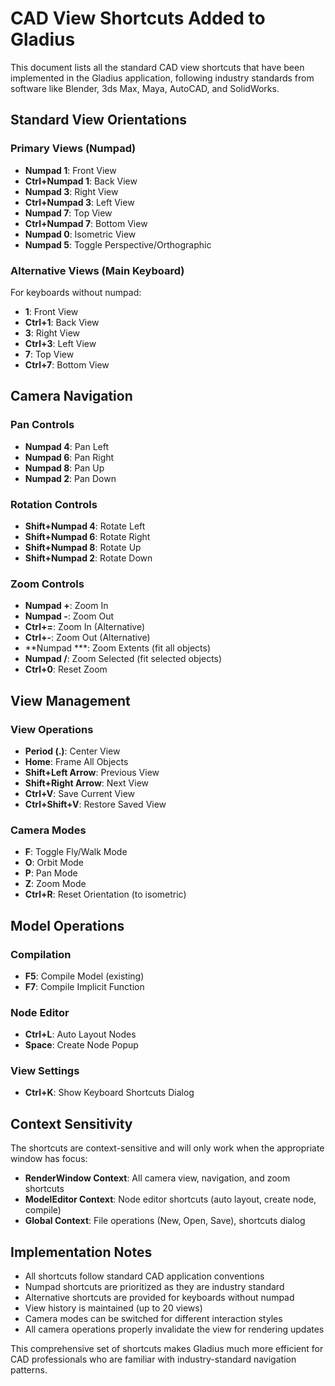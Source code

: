 # CAD View Shortcuts Added to Gladius

This document lists all the standard CAD view shortcuts that have been implemented in the Gladius application, following industry standards from software like Blender, 3ds Max, Maya, AutoCAD, and SolidWorks.

## Standard View Orientations

### Primary Views (Numpad)
- **Numpad 1**: Front View
- **Ctrl+Numpad 1**: Back View  
- **Numpad 3**: Right View
- **Ctrl+Numpad 3**: Left View
- **Numpad 7**: Top View
- **Ctrl+Numpad 7**: Bottom View
- **Numpad 0**: Isometric View
- **Numpad 5**: Toggle Perspective/Orthographic

### Alternative Views (Main Keyboard)
For keyboards without numpad:
- **1**: Front View
- **Ctrl+1**: Back View
- **3**: Right View  
- **Ctrl+3**: Left View
- **7**: Top View
- **Ctrl+7**: Bottom View

## Camera Navigation

### Pan Controls
- **Numpad 4**: Pan Left
- **Numpad 6**: Pan Right
- **Numpad 8**: Pan Up
- **Numpad 2**: Pan Down

### Rotation Controls
- **Shift+Numpad 4**: Rotate Left
- **Shift+Numpad 6**: Rotate Right
- **Shift+Numpad 8**: Rotate Up
- **Shift+Numpad 2**: Rotate Down

### Zoom Controls
- **Numpad +**: Zoom In
- **Numpad -**: Zoom Out
- **Ctrl+=**: Zoom In (Alternative)
- **Ctrl+-**: Zoom Out (Alternative)
- **Numpad ***: Zoom Extents (fit all objects)
- **Numpad /**: Zoom Selected (fit selected objects)
- **Ctrl+0**: Reset Zoom

## View Management

### View Operations
- **Period (.)**: Center View
- **Home**: Frame All Objects
- **Shift+Left Arrow**: Previous View
- **Shift+Right Arrow**: Next View
- **Ctrl+V**: Save Current View
- **Ctrl+Shift+V**: Restore Saved View

### Camera Modes
- **F**: Toggle Fly/Walk Mode
- **O**: Orbit Mode
- **P**: Pan Mode
- **Z**: Zoom Mode
- **Ctrl+R**: Reset Orientation (to isometric)

## Model Operations

### Compilation
- **F5**: Compile Model (existing)
- **F7**: Compile Implicit Function

### Node Editor
- **Ctrl+L**: Auto Layout Nodes
- **Space**: Create Node Popup

### View Settings
- **Ctrl+K**: Show Keyboard Shortcuts Dialog

## Context Sensitivity

The shortcuts are context-sensitive and will only work when the appropriate window has focus:

- **RenderWindow Context**: All camera view, navigation, and zoom shortcuts
- **ModelEditor Context**: Node editor shortcuts (auto layout, create node, compile)
- **Global Context**: File operations (New, Open, Save), shortcuts dialog

## Implementation Notes

- All shortcuts follow standard CAD application conventions
- Numpad shortcuts are prioritized as they are industry standard
- Alternative shortcuts are provided for keyboards without numpad
- View history is maintained (up to 20 views)
- Camera modes can be switched for different interaction styles
- All camera operations properly invalidate the view for rendering updates

This comprehensive set of shortcuts makes Gladius much more efficient for CAD professionals who are familiar with industry-standard navigation patterns.
